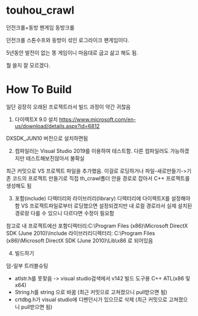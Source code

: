 # touhou_crawl
던전크롤+동방 팬게임 동방크롤


던전크롤 스톤수프와 동방이 섞인 로그라이크 팬게임이다.


5년동안 발전이 없는 똥 게임이니 마음대로 굽고 삶고 해도 됨.


뭘 쓸지 잘 모르겠다.

# How To Build

일단 굉장히 오래된 프로젝트라서 빌드 과정이 약간 귀찮음

1. 다이렉트X 9.0 설치
https://www.microsoft.com/en-us/download/details.aspx?id=6812

DXSDK_JUN10 버전으로 설치하면됨


2. 컴파일러는 Visual Studio 2019를 이용하여 테스트함. 다른 컴파일러도 가능하겠지만 테스트해보진않아서 불확실

최근 커밋으로 VS 프로젝트 파일을 추가했음. 이걸로 로딩하거나
파일-새로만들기->기존 코드의 프로젝트 만들기로 직접 th_crawl폴더 안을 경로로 잡아서 C++ 프로젝트를 생성해도 됨

3. 포함(include) 디렉터리와 라이브러리(library) 디렉터리에 다이렉트X를 설정해야함
VS 프로젝트파일로부터 로딩했으면 설정되겠지만 내 로컬 경로라서 실제 설치된 경로랑 다를 수 있으니 다르다면 수정이 필요함

참고로 내 프로젝트에선
포함디렉터리:C:\Program Files (x86)\Microsoft DirectX SDK (June 2010)\Include
라이브러리디렉터리: C:\Program Files (x86)\Microsoft DirectX SDK (June 2010)\Lib\x86
로 되어있음

4. 빌드하기



덤-일부 트러블슈팅

- atlstr.h를 못찾음 -> visual studio검색에서 v142 빌드 도구용 C++ ATL(x86 및 x64)
- String.h를 string 으로 바꿈 (최근 커밋으로 고쳐졌으니 pull받으면 됨)
- crtdbg.h가 visual studio에 디펜던시가 있으므로 삭제 (최근 커밋으로 고쳐졌으니 pull받으면 됨)
